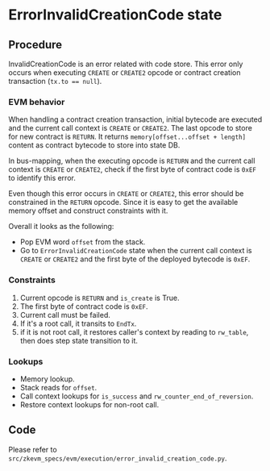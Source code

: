 # ErrorInvalidCreationCode state

## Procedure

InvalidCreationCode is an error related with code store. This error only occurs when executing `CREATE` or `CREATE2` opcode or contract creation transaction (`tx.to == null`).

### EVM behavior

When handling a contract creation transaction, initial bytecode are executed and the current call context is `CREATE` or `CREATE2`. The last opcode to store for new contract is `RETURN`. It returns `memory[offset...offset + length]` content as contract bytecode to store into state DB.

In bus-mapping, when the executing opcode is `RETURN` and the current call context is `CREATE` or `CREATE2`, check if the first byte of contract code is `0xEF` to identify this error.

Even though this error occurs in `CREATE` or `CREATE2`, this error should be constrained in the `RETURN` opcode. Since it is easy to get the available memory offset and construct constraints with it.

Overall it looks as the following:

- Pop EVM word `offset` from the stack.
- Go to `ErrorInvalidCreationCode` state when the current call context is `CREATE` or `CREATE2` and the first byte of the deployed bytecode is `0xEF`.

### Constraints

1. Current opcode is `RETURN` and `is_create` is True.
2. The first byte of contract code is `0xEF`.
3. Current call must be failed.
4. If it's a root call, it transits to `EndTx`.
5. if it is not root call, it restores caller's context by reading to `rw_table`, then does step state transition to it.

### Lookups

- Memory lookup.
- Stack reads for `offset`.
- Call context lookups for `is_success` and `rw_counter_end_of_reversion`.
- Restore context lookups for non-root call.

## Code

Please refer to `src/zkevm_specs/evm/execution/error_invalid_creation_code.py`.